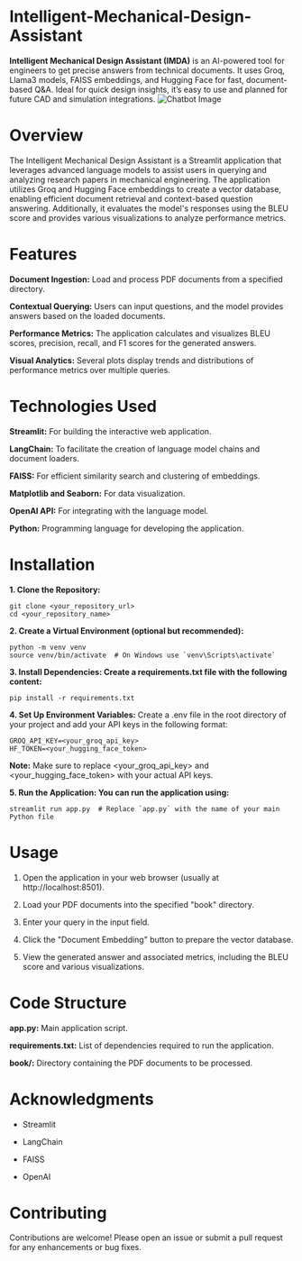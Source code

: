   # Intelligent-Mechanical-Design-Assistant
**Intelligent Mechanical Design Assistant (IMDA)** is an AI-powered tool for engineers to get precise answers from technical documents. It uses Groq, Llama3 models, FAISS embeddings, and Hugging Face for fast, document-based Q&amp;A. Ideal for quick design insights, it’s easy to use and planned for future CAD and simulation integrations.
![Chatbot Image](https://snapengage.com/wp-content/uploads/2020/11/bpos-survive-the-ai-revolution.jpg)


# Overview
The Intelligent Mechanical Design Assistant is a Streamlit application that leverages advanced language models to assist users in querying and analyzing research papers in mechanical engineering. The application utilizes Groq and Hugging Face embeddings to create a vector database, enabling efficient document retrieval and context-based question answering. Additionally, it evaluates the model's responses using the BLEU score and provides various visualizations to analyze performance metrics.

# Features
**Document Ingestion:** Load and process PDF documents from a specified directory.

**Contextual Querying:** Users can input questions, and the model provides answers based on the loaded documents.

**Performance Metrics:** The application calculates and visualizes BLEU scores, precision, recall, and F1 scores for the generated answers.

**Visual Analytics:** Several plots display trends and distributions of performance metrics over multiple queries.

# Technologies Used
**Streamlit:** For building the interactive web application.

**LangChain:** To facilitate the creation of language model chains and document loaders.

**FAISS:** For efficient similarity search and clustering of embeddings.

**Matplotlib and Seaborn:** For data visualization.

**OpenAI API:** For integrating with the language model.

**Python:** Programming language for developing the application.

# Installation
**1. Clone the Repository:**
```
git clone <your_repository_url>
cd <your_repository_name>
```

**2. Create a Virtual Environment (optional but recommended):**
```
python -m venv venv
source venv/bin/activate  # On Windows use `venv\Scripts\activate`
```

**3. Install Dependencies: Create a requirements.txt file with the following content:**
```
pip install -r requirements.txt
```

**4. Set Up Environment Variables:** Create a .env file in the root directory of your project and add your API keys in the following format:
```
GROQ_API_KEY=<your_groq_api_key>
HF_TOKEN=<your_hugging_face_token>
```
**Note:** Make sure to replace <your_groq_api_key> and <your_hugging_face_token> with your actual API keys.

**5. Run the Application: You can run the application using:**
```
streamlit run app.py  # Replace `app.py` with the name of your main Python file

```
# Usage
1. Open the application in your web browser (usually at http://localhost:8501).
   
2. Load your PDF documents into the specified "book" directory.

3. Enter your query in the input field.

4. Click the "Document Embedding" button to prepare the vector database.

5. View the generated answer and associated metrics, including the BLEU score and various visualizations.

# Code Structure
**app.py:** Main application script.

**requirements.txt:** List of dependencies required to run the application.

**book/:** Directory containing the PDF documents to be processed.

# Acknowledgments

- Streamlit
  
- LangChain
  
- FAISS
  
- OpenAI

# Contributing
Contributions are welcome! Please open an issue or submit a pull request for any enhancements or bug fixes.

